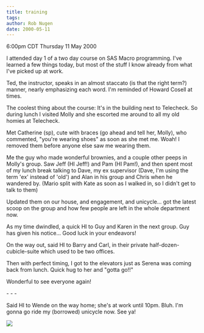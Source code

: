 ```yaml
---
title: training
tags: 
author: Rob Nugen
date: 2000-05-11
---
```


<title>SAS Training</title>
<p class=date>6:00pm CDT Thursday 11 May 2000</p>

<p>I attended day 1 of a two day course on SAS Macro programming.
I've learned a few things today, but most of the stuff I know already
from what I've picked up at work.

<p>Ted, the instructor, speaks in an almost staccato (is that the
right term?) manner, nearly emphasizing each word.  I'm reminded of
Howard Cosell at times.

<p>The coolest thing about the course: It's in the building next to
Telecheck.  So during lunch I visited Molly and she escorted me around
to all my old homies at Telecheck.

<p>Met Catherine (sp), cute with braces (go ahead and tell her,
Molly), who commented, "you're wearing shoes" as soon as she met me.
Woah!  I removed them before anyone else saw me wearing them.

Me the guy who made wonderful brownies, and a couple other peeps in
Molly's group.  Saw Jeff (HI Jeff!) and Pam (HI Pam!), and then spent
most of my lunch break talking to Dave, my ex supervisor (Dave, I'm
using the term 'ex' instead of 'old') and Alan in his group and Chris
when he wandered by. (Mario split with Kate as soon as I walked in, so
I didn't get to talk to them)

<p>Updated them on our house, and engagement, and unicycle...  got the
latest scoop on the group and how few people are left in the whole
department now.

<p>As my time dwindled, a quick HI to Guy and Karen in the next group.
Guy has given his notice... Good luck in your endeavors!

<p>On the way out, said HI to Barry and Carl, in their private
half-dozen-cubicle-suite which used to be two offices.

<p>Then with perfect timing, I got to the elevators just as Serena was
coming back from lunch.  Quick hug to her and "gotta go!!"

<p>Wonderful to see everyone again!  

<p>- - -

<p>Said HI to Wende on the way home; she's at work until 10pm.  Bluh.
I'm gonna go ride my (borrowed) unicycle now.  See ya!

<p><img src='/images/rob/wL-ROB.gif'>

